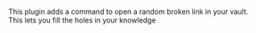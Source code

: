 This plugin adds a command to open a random broken link in your vault. This lets you fill the holes in your knowledge
